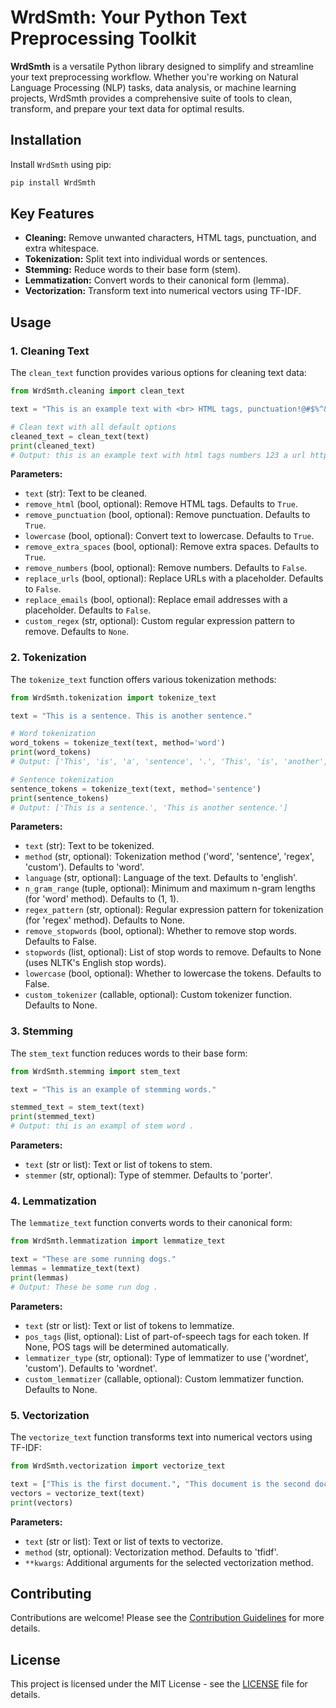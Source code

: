 # WrdSmth: Your Python Text Preprocessing Toolkit

**WrdSmth** is a versatile Python library designed to simplify and streamline your text preprocessing workflow. Whether you're working on Natural Language Processing (NLP) tasks, data analysis, or machine learning projects, WrdSmth provides a comprehensive suite of tools to clean, transform, and prepare your text data for optimal results.

## Installation

Install `WrdSmth` using pip:

```bash
pip install WrdSmth
```

## Key Features

* **Cleaning:** Remove unwanted characters, HTML tags, punctuation, and extra whitespace.
* **Tokenization:** Split text into individual words or sentences.
* **Stemming:** Reduce words to their base form (stem).
* **Lemmatization:** Convert words to their canonical form (lemma).
* **Vectorization:** Transform text into numerical vectors using TF-IDF.

## Usage

### 1. Cleaning Text

The `clean_text` function provides various options for cleaning text data:

```python
from WrdSmth.cleaning import clean_text

text = "This is an example text with <br> HTML tags, punctuation!@#$%^&*(), numbers 123, a URL https://www.example.com and an email example@example.com."

# Clean text with all default options
cleaned_text = clean_text(text)
print(cleaned_text)
# Output: this is an example text with html tags numbers 123 a url httpwwwexamplecom and an email exampleexamplecom
```

**Parameters:**

* `text` (str): Text to be cleaned.
* `remove_html` (bool, optional): Remove HTML tags. Defaults to `True`.
* `remove_punctuation` (bool, optional): Remove punctuation. Defaults to `True`.
* `lowercase` (bool, optional): Convert text to lowercase. Defaults to `True`.
* `remove_extra_spaces` (bool, optional): Remove extra spaces. Defaults to `True`.
* `remove_numbers` (bool, optional): Remove numbers. Defaults to `False`.
* `replace_urls` (bool, optional): Replace URLs with a placeholder. Defaults to `False`.
* `replace_emails` (bool, optional): Replace email addresses with a placeholder. Defaults to `False`.
* `custom_regex` (str, optional): Custom regular expression pattern to remove. Defaults to `None`.

### 2. Tokenization

The `tokenize_text` function offers various tokenization methods:

```python
from WrdSmth.tokenization import tokenize_text

text = "This is a sentence. This is another sentence."

# Word tokenization
word_tokens = tokenize_text(text, method='word')
print(word_tokens)
# Output: ['This', 'is', 'a', 'sentence', '.', 'This', 'is', 'another', 'sentence', '.']

# Sentence tokenization
sentence_tokens = tokenize_text(text, method='sentence')
print(sentence_tokens)
# Output: ['This is a sentence.', 'This is another sentence.']
```

**Parameters:**

* `text` (str): Text to be tokenized.
* `method` (str, optional): Tokenization method ('word', 'sentence', 'regex', 'custom'). Defaults to 'word'.
* `language` (str, optional): Language of the text. Defaults to 'english'.
* `n_gram_range` (tuple, optional): Minimum and maximum n-gram lengths (for 'word' method). Defaults to (1, 1).
* `regex_pattern` (str, optional): Regular expression pattern for tokenization (for 'regex' method). Defaults to None.
* `remove_stopwords` (bool, optional): Whether to remove stop words. Defaults to False.
* `stopwords` (list, optional): List of stop words to remove. Defaults to None (uses NLTK's English stop words).
* `lowercase` (bool, optional): Whether to lowercase the tokens. Defaults to False.
* `custom_tokenizer` (callable, optional): Custom tokenizer function. Defaults to None.


### 3. Stemming

The `stem_text` function reduces words to their base form:

```python
from WrdSmth.stemming import stem_text

text = "This is an example of stemming words."

stemmed_text = stem_text(text)
print(stemmed_text)
# Output: thi is an exampl of stem word .
```

**Parameters:**

* `text` (str or list): Text or list of tokens to stem.
* `stemmer` (str, optional): Type of stemmer. Defaults to 'porter'.

### 4. Lemmatization

The `lemmatize_text` function converts words to their canonical form:

```python
from WrdSmth.lemmatization import lemmatize_text

text = "These are some running dogs."
lemmas = lemmatize_text(text)
print(lemmas)
# Output: These be some run dog .
```

**Parameters:**

* `text` (str or list): Text or list of tokens to lemmatize.
* `pos_tags` (list, optional): List of part-of-speech tags for each token. If None, POS tags will be determined automatically.
* `lemmatizer_type` (str, optional): Type of lemmatizer to use ('wordnet', 'custom'). Defaults to 'wordnet'.
* `custom_lemmatizer` (callable, optional): Custom lemmatizer function. Defaults to None.

### 5. Vectorization

The `vectorize_text` function transforms text into numerical vectors using TF-IDF:

```python
from WrdSmth.vectorization import vectorize_text

text = ["This is the first document.", "This document is the second document."]
vectors = vectorize_text(text)
print(vectors)
```

**Parameters:**

* `text` (str or list): Text or list of texts to vectorize.
* `method` (str, optional): Vectorization method. Defaults to 'tfidf'.
* `**kwargs`: Additional arguments for the selected vectorization method.

## Contributing

Contributions are welcome! Please see the [Contribution Guidelines](CONTRIBUTING.md) for more details.

## License

This project is licensed under the MIT License - see the [LICENSE](LICENSE) file for details.
